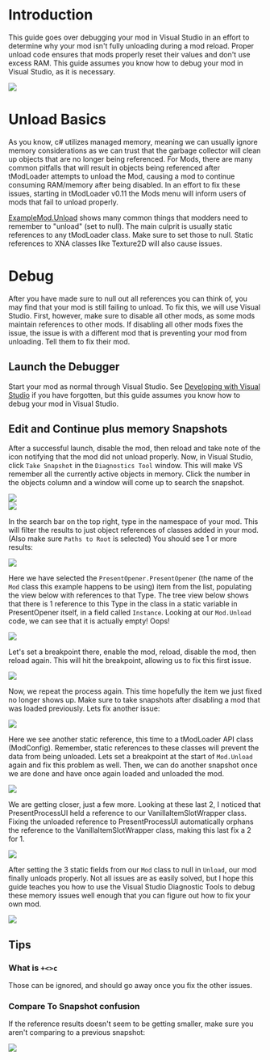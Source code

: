 # Introduction

This guide goes over debugging your mod in Visual Studio in an effort to determine why your mod isn't fully unloading during a mod reload. Proper unload code ensures that mods properly reset their values and don't use excess RAM. This guide assumes you know how to debug your mod in Visual Studio, as it is necessary.

![](https://i.imgur.com/EmXS4eb.png)     

# Unload Basics
As you know, c# utilizes managed memory, meaning we can usually ignore memory considerations as we can trust that the garbage collector will clean up objects that are no longer being referenced. For Mods, there are many common pitfalls that will result in objects being referenced after tModLoader attempts to unload the Mod, causing a mod to continue consuming RAM/memory after being disabled. In an effort to fix these issues, starting in tModLoader v0.11 the Mods menu will inform users of mods that fail to unload properly. 

[ExampleMod.Unload](https://github.com/blushiemagic/tModLoader/blob/master/ExampleMod/ExampleMod.cs#L143) shows many common things that modders need to remember to "unload" (set to null). The main culprit is usually static references to any tModLoader class. Make sure to set those to null. Static references to XNA classes like Texture2D will also cause issues.

# Debug
After you have made sure to null out all references you can think of, you may find that your mod is still failing to unload. To fix this, we will use Visual Studio. First, however, make sure to disable all other mods, as some mods maintain references to other mods. If disabling all other mods fixes the issue, the issue is with a different mod that is preventing your mod from unloading. Tell them to fix their mod.

## Launch the Debugger
Start your mod as normal through Visual Studio. See [Developing with Visual Studio](https://github.com/blushiemagic/tModLoader/wiki/Developing-with-Visual-Studio#debugging) if you have forgotten, but this guide assumes you know how to debug your mod in Visual Studio.

## Edit and Continue plus memory Snapshots
After a successful launch, disable the mod, then reload and take note of the icon notifying that the mod did not unload properly. Now, in Visual Studio, click `Take Snapshot` in the `Diagnostics Tool` window. This will make VS remember all the currently active objects in memory. Click the number in the objects column and a window will come up to search the snapshot.

![](https://i.imgur.com/vguLKEZ.png)    
![](https://i.imgur.com/IKk1Hba.png)    

In the search bar on the top right, type in the namespace of your mod. This will filter the results to just object references of classes added in your mod. (Also make sure `Paths to Root` is selected) You should see 1 or more results:

![](https://i.imgur.com/eyD7yoM.png)    

Here we have selected the `PresentOpener.PresentOpener` (the name of the `Mod` class this example happens to be using) item from the list, populating the view below with references to that Type. The tree view below shows that there is 1 reference to this Type in the class in a static variable in PresentOpener itself, in a field called `Instance`. Looking at our `Mod.Unload` code, we can see that it is actually empty! Oops!

![](https://i.imgur.com/dW14RXy.png)     

Let's set a breakpoint there, enable the mod, reload, disable the mod, then reload again. This will hit the breakpoint, allowing us to fix this first issue.

![](https://i.imgur.com/GOv1vSp.png)     

Now, we repeat the process again. This time hopefully the item we just fixed no longer shows up. Make sure to take snapshots after disabling a mod that was loaded previously. Lets fix another issue:

![](https://i.imgur.com/2oQDRz6.png)    
 
Here we see another static reference, this time to a tModLoader API class (ModConfig). Remember, static references to these classes will prevent the data from being unloaded. Lets set a breakpoint at the start of `Mod.Unload` again and fix this problem as well. Then, we can do another snapshot once we are done and have once again loaded and unloaded the mod.

![](https://i.imgur.com/v9XVb7T.png)      

We are getting closer, just a few more. Looking at these last 2, I noticed that PresentProcessUI held a reference to our VanillaItemSlotWrapper class. Fixing the unloaded reference to PresentProcessUI automatically orphans the reference to the VanillaItemSlotWrapper class, making this last fix a 2 for 1. 

![](https://i.imgur.com/F71FFKR.png)    

After setting the 3 static fields from our `Mod` class to null in `Unload`, our mod finally unloads properly. Not all issues are as easily solved, but I hope this guide teaches you how to use the Visual Studio Diagnostic Tools to debug these memory issues well enough that you can figure out how to fix your own mod. 

![](https://i.imgur.com/sSDtR8H.png)    

## Tips
### What is `+<>c`
Those can be ignored, and should go away once you fix the other issues.

### Compare To Snapshot confusion
If the reference results doesn't seem to be getting smaller, make sure you aren't comparing to a previous snapshot:

![](https://i.imgur.com/NIe3DjD.png)     



